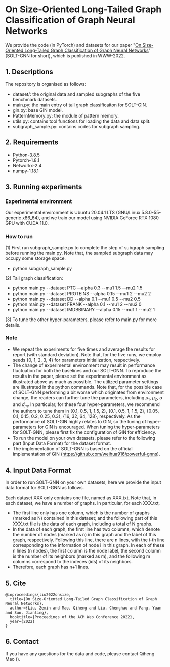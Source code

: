 # On Size-Oriented Long-Tailed Graph Classification of Graph Neural Networks

We provide the code (in PyTorch) and datasets for our paper "[On Size-Oriented Long-Tailed Graph Classification of Graph Neural Networks](https://zemin-liu.github.io/papers/SOLT-GNN-WWW-22.pdf)" (SOLT-GNN for short), which is published in WWW-2022.


## 1. Descriptions
The repository is organised as follows:

- dataset/: the original data and sampled subgraphs of the five benchmark datasets.
- main.py: the main entry of tail graph classificaiton for SOLT-GIN. 
- gin.py: base GIN model.
- PatternMemory.py: the module of pattern memory.
- utils.py: contains tool functions for loading the data and data split.
- subgraph_sample.py: contains codes for subgraph sampling.


## 2. Requirements

- Python-3.8.5
- Pytorch-1.8.1
- Networkx-2.4
- numpy-1.18.1


## 3. Running experiments

### Experimental environment
Our experimental environment is Ubuntu 20.04.1 LTS (GNU/Linux 5.8.0-55-generic x86_64), and we train our model using NVIDIA GeForce RTX 1080 GPU with CUDA 11.0.

### How to run

(1) First run subgraph_sample.py to complete the step of subgraph sampling before running the main.py. Note that, the sampled subgraph data may occupy some storage space.

- python subgraph_sample.py

(2) Tail graph classification:

- python main.py --dataset PTC  --alpha 0.3 --mu1 1.5 --mu2 1.5
- python main.py --dataset PROTEINS  --alpha 0.15 --mu1 2 --mu2 2 
- python main.py --dataset DD    --alpha 0.1 --mu1 0.5 --mu2 0.5
- python main.py --dataset FRANK --alpha 0.1 --mu1 2 --mu2 0
- python main.py --dataset IMDBBINARY --alpha 0.15 --mu1 1 --mu2 1

(3) To tune the other hyper-parameters, please refer to main.py for more details.

### Note
- We repeat the experiments for five times and average the results for report (with standard deviation). Note that, for the five runs, we employ seeds {0, 1, 2, 3, 4} for parameters initialization, respectively.
- The change of experimental environment may result in performance fluctuation for both the baselines and our SOLT-GNN. To reproduce the results in the paper, please set the experimental environment as illustrated above as much as possible. The utilized parameter settings are illustrated in the python commands. Note that, for the possible case of SOLT-GNN performing a bit worse which originates from environment change, the readers can further tune the parameters, including $\mu_1$, $\mu_2$, $\alpha$ and $d_m$. In particular, for these four hyper-parameters, we recommend the authors to tune them in {0.1, 0.5, 1, 1.5, 2}, {0.1, 0.5, 1, 1.5, 2}, {0.05, 0.1, 0.15, 0.2, 0.25, 0.3}, {16, 32, 64, 128}, respectively. As the performance of SOLT-GIN highly relates to GIN, so the tuning of hyper-parameters for GIN is encouraged. When tuning the hyper-parameters for SOLT-GNN, please first fix the configuration of GIN for efficiency.
- To run the model on your own datasets, please refer to the following part (Input Data Format) for the dataset format.
- The implementation of SOLT-GNN is based on the official implementation of GIN (https://github.com/weihua916/powerful-gnns).


## 4. Input Data Format
In order to run SOLT-GNN on your own datasets, here we provide the input data format for SOLT-GNN as follows.

Each dataset XXX only contains one file, named as XXX.txt. Note that, in each dataset, we have a number of graphs. In particular, for each XXX.txt, 

- The first line only has one column, which is the number of graphs (marked as N) contained in this dataset; and the following part of this XXX.txt file is the data of each graph, including a total of N graphs.
- In the data of each graph, the first line has two columns, which denote the number of nodes (marked as n) in this graph and the label of this graph, respectively. Following this line, there are n lines, with the i-th line corresponding to the information of node i in this graph. In each of these n lines (n nodes), the first column is the node label, the second column is the number of its neighbors (marked as m), and the following m columns correspond to the indeces (ids) of its neighbors.
- Therefore, each graph has n+1 lines.


## 5. Cite

	@inproceedings{liu2022onsize,
	  title={On Size-Oriented Long-Tailed Graph Classification of Graph Neural Networks},
	  author={Liu, Zemin and Mao, Qiheng and Liu, Chenghao and Fang, Yuan and Sun, Jianling},
	  booktitle={Proceedings of the ACM Web Conference 2022},
	  year={2022}
	}

## 6. Contact
If you have any questions for the data and code, please contact Qiheng Mao ().
